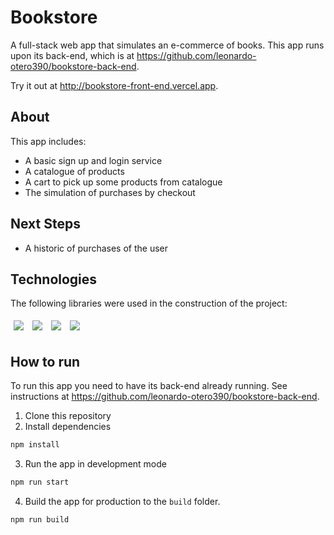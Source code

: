 # Bookstore

A full-stack web app that simulates an e-commerce of books. This app runs upon its back-end, which is at https://github.com/leonardo-otero390/bookstore-back-end.

Try it out at http://bookstore-front-end.vercel.app.

## About

This app includes:

- A basic sign up and login service
- A catalogue of products
- A cart to pick up some products from catalogue
- The simulation of purchases by checkout

## Next Steps

- A historic of purchases of the user

## Technologies

The following libraries were used in the construction of the project:

<div>
  <img style='margin: 5px;' src='https://img.shields.io/badge/styled-components%20-%2320232a.svg?&style=for-the-badge&color=b8679e&logo=styled-components&logoColor=%3a3a3a'>
  <img style='margin: 5px;' src='https://img.shields.io/badge/axios%20-%2320232a.svg?&style=for-the-badge&color=informational'>
  <img style='margin: 5px;' src="https://img.shields.io/badge/react-app%20-%2320232a.svg?&style=for-the-badge&color=60ddf9&logo=react&logoColor=%2361DAFB"/>
  <img style='margin: 5px;' src="https://img.shields.io/badge/react_router%20-%2320232a.svg?&style=for-the-badge&logo=react&logoColor=%2361DAFB"/>
</div>

## How to run

To run this app you need to have its back-end already running. See instructions at https://github.com/leonardo-otero390/bookstore-back-end.

1. Clone this repository
2. Install dependencies

```bash
npm install
```

3. Run the app in development mode

```bash
npm run start
```

4. Build the app for production to the `build` folder.

```bash
npm run build
```
